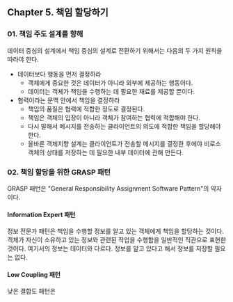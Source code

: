 ## Chapter 5. 책임 할당하기
### 01. 책임 주도 설계를 향해
데이터 중심의 설계에서 책임 중심의 설계로 전환하기 위해서는 다음의 두 가지 원칙을 따라야 한다.
- 데이터보다 행동을 먼저 결정하라
  - 객체에게 중요한 것은 데이터가 아니라 외부에 제공하는 행동이다.
  - 데이터는 객체가 책임을 수행하는 데 필요한 재료를 제공할 뿐이다.
- 협력이라는 문맥 안에서 책임을 결정하라
  - 책임의 품질은 협력에 적합한 정도로 결정된다.
  - 책임은 객체의 입장이 아니라 객체가 참여하는 협력에 적합해야 한다.
  - 다시 말해서 메시지를 전송하는 클라이언트의 의도에 적합한 책임을 할당해야 한다.
  - 올바른 객체지향 설계는 클라이언트가 전송할 메시지를 결정한 후에야 비로소 객체의 상태를 저장하는 데 필요한 내부 데이터에 관해 만든다.

### 02. 책임 할당을 위한 GRASP 패턴
GRASP 패턴은 "General Responsibility Assignment Software Pattern"의 약자이다.
#### Information Expert 패턴
정보 전문가 패턴은 책임을 수행할 정보를 알고 있는 객체에게 책임을 할당하는 것이다. 객체가 자신이 소유하고 있는 정보와 관련된 작업을 수행함을 일반적인 직관으로 표현한 것이다.
여기서의 정보는 데이터와 다르다. 정보를 알고 있다고 해서 정보를 저장할 필요는 없다.
#### Low Coupling 패턴
낮은 결합도 패턴은 